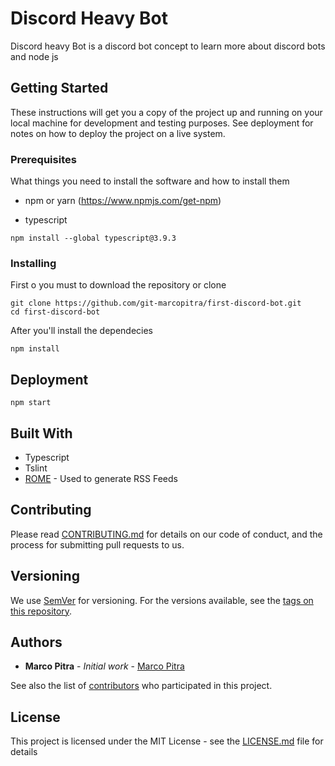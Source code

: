 # Discord Heavy Bot

Discord heavy Bot is a discord bot concept to learn more about discord bots and node js

## Getting Started

These instructions will get you a copy of the project up and running on your local machine for development and testing purposes. See deployment for notes on how to deploy the project on a live system.

### Prerequisites

What things you need to install the software and how to install them

* npm or yarn (https://www.npmjs.com/get-npm)

* typescript
```
npm install --global typescript@3.9.3
```

### Installing

First o you must to download the repository or clone

```
git clone https://github.com/git-marcopitra/first-discord-bot.git
cd first-discord-bot
```

After you'll install the dependecies

```
npm install
```

## Deployment

```
npm start
```

## Built With

* Typescript
* Tslint
* [ROME](https://rometools.github.io/rome/) - Used to generate RSS Feeds

## Contributing

Please read [CONTRIBUTING.md](https://gist.github.com/PurpleBooth/b24679402957c63ec426) for details on our code of conduct, and the process for submitting pull requests to us.

## Versioning

We use [SemVer](http://semver.org/) for versioning. For the versions available, see the [tags on this repository](https://github.com/your/project/tags). 

## Authors

* **Marco Pitra** - *Initial work* - [Marco Pitra](https://github.com/git-marcopitra)

See also the list of [contributors](https://github.com/git-marcopitra/first-discord-bot/contributors) who participated in this project.

## License

This project is licensed under the MIT License - see the [LICENSE.md](LICENSE.md) file for details

